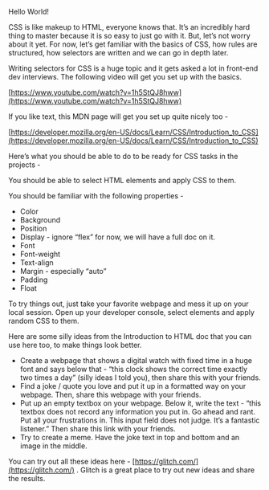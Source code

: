 Hello World!

CSS is like makeup to HTML, everyone knows that. It’s an incredibly hard thing to master because it is so easy to just go with it. But, let’s not worry about it yet. For now, let’s get familiar with the basics of CSS, how rules are structured, how selectors are written and we can go in depth later.

Writing selectors for CSS is a huge topic and it gets asked a lot in front-end dev interviews. The following video will get you set up with the basics. 

[https://www.youtube.com/watch?v=1h5StQJ8hww](https://www.youtube.com/watch?v=1h5StQJ8hww)

If you like text, this MDN page will get you set up quite nicely too - 

[https://developer.mozilla.org/en-US/docs/Learn/CSS/Introduction_to_CSS](https://developer.mozilla.org/en-US/docs/Learn/CSS/Introduction_to_CSS)


Here’s what you should be able to do to be ready for CSS tasks in the projects - 

You should be able to select HTML elements and apply CSS to them.

You should be familiar with the following properties - 
- Color
- Background
- Position
- Display - ignore “flex” for now, we will have a full doc on it.
- Font 
- Font-weight
- Text-align
- Margin - especially “auto”
- Padding
- Float


To try things out, just take your favorite webpage and mess it up on your local session. Open up your developer console, select elements and apply random CSS to them. 

Here are some silly ideas from the Introduction to HTML doc that you can use here too, to make things look better.


- Create a webpage that shows a digital watch with fixed time in a huge font and says below that - “this clock shows the correct time exactly two times a day” (silly ideas I told you), then share this with your friends.
- Find a joke / quote you love and put it up in a formatted way on your webpage. Then, share this webpage with your friends. 
- Put up an empty textbox on your webpage. Below it, write the text - “this textbox does not record any information you put in. Go ahead and rant. Put all your frustrations in. This input field does not judge. It’s a fantastic listener.” Then share this link with your friends.
- Try to create a meme. Have the joke text in top and bottom and an image in the middle.


You can try out all these ideas here - [https://glitch.com/](https://glitch.com/) . Glitch is a great place to try out new ideas and share the results.

